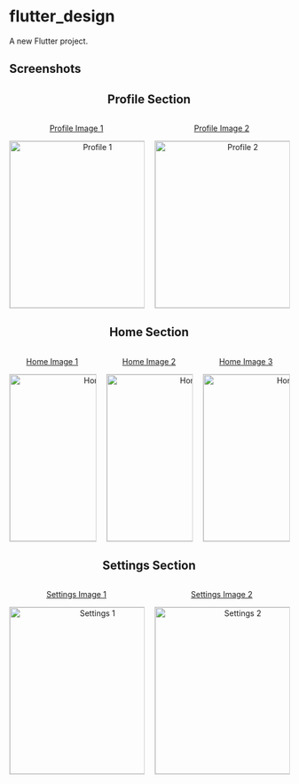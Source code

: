 # flutter_design

A new Flutter project.

## Screenshots

<div align="center">

  <!-- Profile Section -->
  <div style="margin-bottom: 30px;">
    <h2>Profile Section</h2>
    <div style="display: grid; grid-template-columns: repeat(auto-fit, minmax(150px, 1fr)); gap: 20px;">
      <div>
        <a href="https://github.com/your_project/profile1">
          <p>Profile Image 1</p>
          <img src="https://via.placeholder.com/150" alt="Profile 1" style="width: 300; border: 1px solid #ccc;" />
        </a>
      </div>
      <div>
        <a href="https://github.com/your_project/profile2">
          <p>Profile Image 2</p>
          <img src="https://via.placeholder.com/150" alt="Profile 2" style="width: 300; border: 1px solid #ccc;" />
        </a>
      </div>
    </div>
  </div>

  <!-- Home Section -->
  <div style="margin-bottom: 30px;">
    <h2>Home Section</h2>
    <div style="display: grid; grid-template-columns: repeat(auto-fit, minmax(150px, 1fr)); gap: 20px;">
      <div>
        <a href="https://github.com/your_project/home1">
          <p>Home Image 1</p>
          <img src="https://via.placeholder.com/150" alt="Home 1" style="width: 300; border: 1px solid #ccc;" />
        </a>
      </div>
      <div>
        <a href="https://github.com/your_project/home2">
          <p>Home Image 2</p>
          <img src="https://via.placeholder.com/150" alt="Home 2" style="width: 300; border: 1px solid #ccc;" />
        </a>
      </div>
      <div>
        <a href="https://github.com/your_project/home3">
          <p>Home Image 3</p>
          <img src="https://via.placeholder.com/150" alt="Home 3" style="width: 300; border: 1px solid #ccc;" />
        </a>
      </div>
    </div>
  </div>

  <!-- Settings Section -->
  <div style="margin-bottom: 30px;">
    <h2>Settings Section</h2>
    <div style="display: grid; grid-template-columns: repeat(auto-fit, minmax(150px, 1fr)); gap: 20px;">
      <div>
        <a href="https://github.com/your_project/settings1">
          <p>Settings Image 1</p>
          <img src="https://via.placeholder.com/150" alt="Settings 1" style="width: 300; border: 1px solid #ccc;" />
        </a>
      </div>
      <div>
        <a href="https://github.com/your_project/settings2">
          <p>Settings Image 2</p>
          <img src="https://via.placeholder.com/150" alt="Settings 2" style="width: 300; border: 1px solid #ccc;" />
        </a>
      </div>
    </div>
  </div>

</div>
